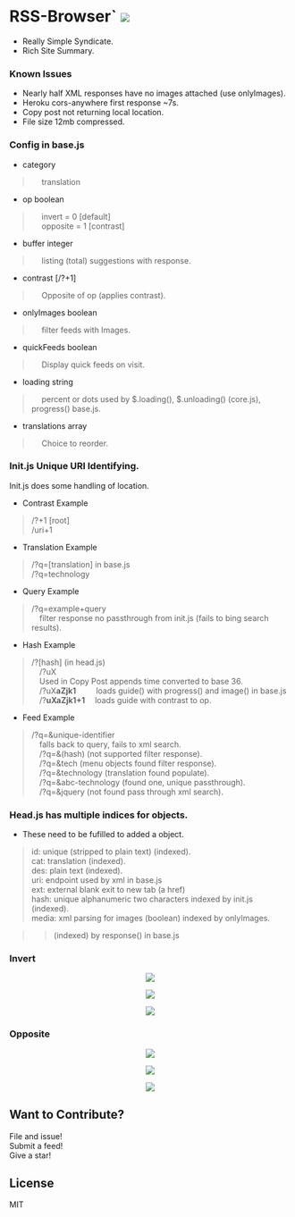 # RSS-Browser` <img src='https://img.shields.io/github/license/acktic/acktic.github.io?style=social'>

  - Really Simple Syndicate.
  - Rich Site Summary.

### Known Issues

* Nearly half XML responses have no images attached (use onlyImages).
* Heroku cors-anywhere first response ~7s.
* Copy post not returning local location.
* File size 12mb compressed.

### Config in base.js

* category
>&emsp; translation

* op boolean<br>
>&emsp; invert = 0 [default]<br>
 &emsp; opposite = 1 [contrast]

* buffer integer<br>
>&emsp; listing (total) suggestions with response.

* contrast [/?+1]<br>
>&emsp; Opposite of op (applies contrast).

* onlyImages boolean<br>
>&emsp; filter feeds with Images.

* quickFeeds boolean<br>
>&emsp; Display quick feeds on visit.

* loading string<br>
>&emsp; percent or dots used by $.loading(), $.unloading() (core.js), progress() base.js.

* translations array<br>
>&emsp; Choice to reorder.

### Init.js Unique URI Identifying.

  Init.js does some handling of location.

  * Contrast Example
  > /?+1 [root]<br>
    /uri+1

  * Translation Example
  > /?q=[translation]</b> in base.js<br>
    /?q=technology

  * Query Example
  > /?q=example+query<br>
    &ensp;&ensp;filter response no passthrough from init.js (fails to bing search results).

  * Hash Example
  > /?[hash] (in head.js)<br>
    &emsp;/?uX <br>
    &emsp;Used in Copy Post appends time converted to base 36.<br>
    &emsp;/?uX<b>aZjk1</b> &emsp; &emsp;loads guide() with progress() and image() in base.js<br>
    &emsp;/?<b>uXaZjk1+1</b> &emsp;loads guide with contrast to op.

  * Feed Example
  > /?q=&unique-identifier<br>
    &emsp;falls back to query, fails to xml search.<br>
    &emsp;/?q=&(hash) (not supported filter response).<br>
    &emsp;/?q=&tech (menu objects found filter response).<br>
    &emsp;/?q=&technology (translation found populate).<br>
    &emsp;/?q=&abc-technology (found one, unique passthrough).<br>
    &emsp;/?q=&jquery (not found pass through xml search).<br>

### Head.js has multiple indices for objects.

  * These need to be fufilled to added a object.<br>
  > id: unique (stripped to plain text) (indexed).<br>
    cat: translation (indexed).<br>
    des: plain text (indexed).<br>
    uri: endpoint used by xml in base.js<br>
    ext: external blank exit to new tab (a href)<br>
    hash: unique alphanumeric two characters indexed by init.js (indexed).<br>
    media: xml parsing for images (boolean) indexed by onlyImages.<br>

>> (indexed) by response() in base.js

### Invert

<p align='center'><img src='http://acktic.github.io/screenshots/invert.jpg'></p>

<p align='center'><img src='http://acktic.github.io/screenshots/air.jpg'></p>

<p align='center'><img src='http://acktic.github.io/screenshots/visual.jpg'></p>

### Opposite

<p align='center'><img src='http://acktic.github.io/screenshots/opposite.jpg'></p>

<p align='center'><img src='http://acktic.github.io/screenshots/result.jpg'></p>

<p align='center'><img src='http://acktic.github.io/screenshots/contrast.jpg'></p>

Want to Contribute?
----

File and issue!<br>
Submit a feed!<br>
Give a star!<br>

License
----

MIT
